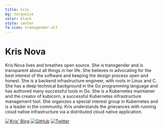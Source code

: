 ```yaml
---
title: kris
bg: turquoise
color: black
style: center
fa-icon: transgender-alt
---
```


# Kris Nova

Kris Nova lives and breathes open source.
She is transgender and is transparent about all things in her life.
She believes in advocating for the best interest of the software and keeping the design process open and honest.
She is a backend infrastructure engineer, with roots in Linux and C.
She has a deep technical background in the Go programming language and has authored many successful tools in Go.
She is a Kubernetes maintainer and the creator of kubicorn, a successful Kubernetes infrastructure management tool.
She organizes a special interest group in Kubernetes and is a leader in the community.
Kris understands the grievances with running cloud native infrastructure via a distributed cloud native application.

[![Kris' Blog]()](https://www.nivenly.com/)
[![GitHub]()](https://github.com/kris-nova)
[![Twitter]()](https://twitter.com/kris_nova)
